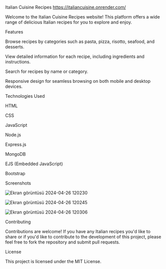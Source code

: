 Italian Cuisine Recipes
https://italiancuisine.onrender.com/

Welcome to the Italian Cuisine Recipes website! This platform offers a wide range of delicious Italian recipes for you to explore and enjoy.



Features

Browse recipes by categories such as pasta, pizza, risotto, seafood, and desserts.

View detailed information for each recipe, including ingredients and instructions.

Search for recipes by name or category.

Responsive design for seamless browsing on both mobile and desktop devices.



Technologies Used

HTML

CSS

JavaScript

Node.js

Express.js

MongoDB

EJS (Embedded JavaScript)

Bootstrap



Screenshots

![Ekran görüntüsü 2024-04-26 120230](https://github.com/enkdeveloper/ItalianCuisineRecipes/assets/119349974/7f50c9c0-da3c-4d87-b42d-497c45ad9686)

![Ekran görüntüsü 2024-04-26 120245](https://github.com/enkdeveloper/ItalianCuisineRecipes/assets/119349974/a8920f73-ef66-4918-ae87-96ce1f6f63a3)

![Ekran görüntüsü 2024-04-26 120306](https://github.com/enkdeveloper/ItalianCuisineRecipes/assets/119349974/77c796e9-0ec9-4e80-b84f-d14c4d595e8e)




Contributing

Contributions are welcome! If you have any Italian recipes you'd like to share or if you'd like to contribute to the development of this project, please feel free to fork the repository and submit pull requests.



License

This project is licensed under the MIT License.

